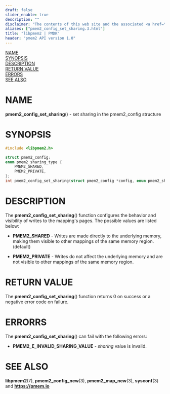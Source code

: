 ```yaml
---
draft: false
slider_enable: true
description: ""
disclaimer: "The contents of this web site and the associated <a href=\"https://github.com/pmem\">GitHub repositories</a> are BSD-licensed open source."
aliases: ["pmem2_config_set_sharing.3.html"]
title: "libpmem2 | PMDK"
header: "pmem2 API version 1.0"
---
```


[comment]: <> (SPDX-License-Identifier: BSD-3-Clause)
[comment]: <> (Copyright 2020, Intel Corporation)

[comment]: <> (pmem2_config_set_sharing.3 -- man page for libpmem2 config API)

[NAME](#name)<br />
[SYNOPSIS](#synopsis)<br />
[DESCRIPTION](#description)<br />
[RETURN VALUE](#return-value)<br />
[ERRORS](#errors)<br />
[SEE ALSO](#see-also)<br />

# NAME #

**pmem2_config_set_sharing**() - set sharing in the pmem2_config structure

# SYNOPSIS #

```c
#include <libpmem2.h>

struct pmem2_config;
enum pmem2_sharing_type {
	PMEM2_SHARED,
	PMEM2_PRIVATE,
};
int pmem2_config_set_sharing(struct pmem2_config *config, enum pmem2_sharing_type sharing);
```

# DESCRIPTION #

The **pmem2_config_set_sharing**() function configures the behavior and visibility
of writes to the mapping's pages. The possible values are listed below:

* **PMEM2_SHARED** - Writes are made directly to the underlying memory, making
them visible to other mappings of the same memory region. (default)

* **PMEM2_PRIVATE** - Writes do not affect the underlying memory and are
not visible to other mappings of the same memory region.

# RETURN VALUE #

The **pmem2_config_set_sharing**() function returns 0 on success
or a negative error code on failure.

# ERRORRS #

The **pmem2_config_set_sharing**() can fail with the following errors:

* **PMEM2_E_INVALID_SHARING_VALUE** - *sharing* value is invalid.

# SEE ALSO #

**libpmem2**(7), **pmem2_config_new**(3), **pmem2_map_new**(3), **sysconf**(3)
and **<https://pmem.io>**
